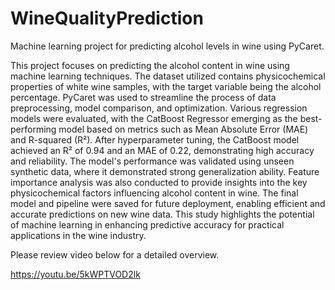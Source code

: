 # WineQualityPrediction
Machine learning project for predicting alcohol levels in wine using PyCaret.

This project focuses on predicting the alcohol content in wine using machine learning techniques. The dataset utilized contains physicochemical properties of white wine samples, with the target variable being the alcohol percentage. 
PyCaret was used to streamline the process of data preprocessing, model comparison, and optimization. 
Various regression models were evaluated, with the CatBoost Regressor emerging as the best-performing model based on metrics such as Mean Absolute Error (MAE) and R-squared (R²). After hyperparameter tuning, the CatBoost model achieved an R² of 0.94 and an MAE of 0.22, demonstrating high accuracy and reliability. 
The model's performance was validated using unseen synthetic data, where it demonstrated strong generalization ability. 
Feature importance analysis was also conducted to provide insights into the key physicochemical factors influencing alcohol content in wine. 
The final model and pipeline were saved for future deployment, enabling efficient and accurate predictions on new wine data. 
This study highlights the potential of machine learning in enhancing predictive accuracy for practical applications in the wine industry.

Please review video below for a detailed overview.

https://youtu.be/5kWPTVOD2lk

